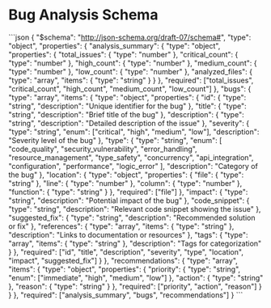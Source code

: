 # Bug Analysis Schema

\`\`\`json { "\$schema": "http://json-schema.org/draft-07/schema#", "type": "object", "properties":
{ "analysis_summary": { "type": "object", "properties": { "total_issues": { "type": "number" },
"critical_count": { "type": "number" }, "high_count": { "type": "number" }, "medium_count": {
"type": "number" }, "low_count": { "type": "number" }, "analyzed_files": { "type": "array", "items":
{ "type": "string" } } }, "required": ["total_issues", "critical_count", "high_count",
"medium_count", "low_count"] }, "bugs": { "type": "array", "items": { "type": "object",
"properties": { "id": { "type": "string", "description": "Unique identifier for the bug" }, "title":
{ "type": "string", "description": "Brief title of the bug" }, "description": { "type": "string",
"description": "Detailed description of the issue" }, "severity": { "type": "string", "enum":
["critical", "high", "medium", "low"], "description": "Severity level of the bug" }, "type": {
"type": "string", "enum": [ "code_quality", "security_vulnerability", "error_handling",
"resource_management", "type_safety", "concurrency", "api_integration", "configuration",
"performance", "logic_error" ], "description": "Category of the bug" }, "location": { "type":
"object", "properties": { "file": { "type": "string" }, "line": { "type": "number" }, "column": {
"type": "number" }, "function": { "type": "string" } }, "required": ["file"] }, "impact": { "type":
"string", "description": "Potential impact of the bug" }, "code_snippet": { "type": "string",
"description": "Relevant code snippet showing the issue" }, "suggested_fix": { "type": "string",
"description": "Recommended solution or fix" }, "references": { "type": "array", "items": { "type":
"string" }, "description": "Links to documentation or resources" }, "tags": { "type": "array",
"items": { "type": "string" }, "description": "Tags for categorization" } }, "required": ["id",
"title", "description", "severity", "type", "location", "impact", "suggested_fix"] } },
"recommendations": { "type": "array", "items": { "type": "object", "properties": { "priority": {
"type": "string", "enum": ["immediate", "high", "medium", "low"] }, "action": { "type": "string" },
"reason": { "type": "string" } }, "required": ["priority", "action", "reason"] } } }, "required":
["analysis_summary", "bugs", "recommendations"] } \`\`\`
